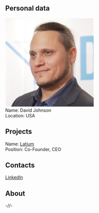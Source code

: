 ## Personal data
![photo](photo/david_johnson.png)  
Name: David Johnson   
Location: USA  
## Projects 
Name: [Latium](../projects/latium.md)  
Position: Co-Founder, CEO  
## Contacts
[LinkedIn](https://www.linkedin.com/in/david-johnson-382b9457/)  
## About
-//-
